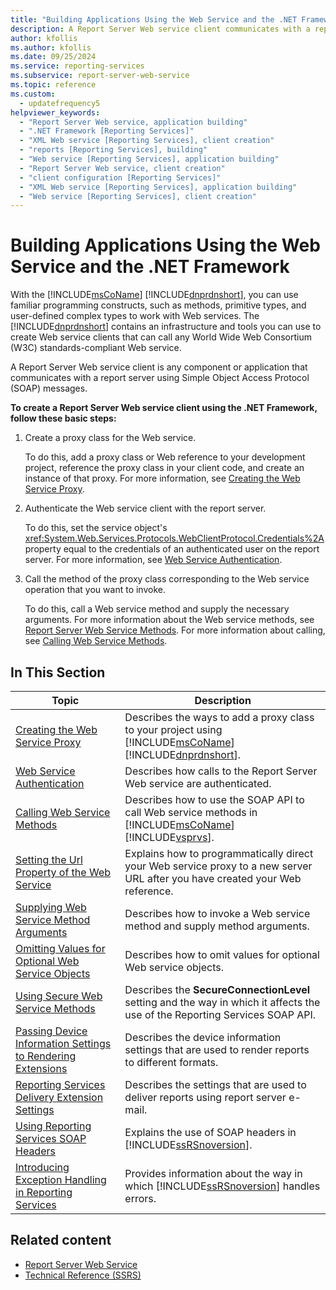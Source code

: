 ```yaml
---
title: "Building Applications Using the Web Service and the .NET Framework"
description: A Report Server Web service client communicates with a report server by SOAP. Use the .NET Framework to create Web service clients to work with any Web service.
author: kfollis
ms.author: kfollis
ms.date: 09/25/2024
ms.service: reporting-services
ms.subservice: report-server-web-service
ms.topic: reference
ms.custom:
  - updatefrequency5
helpviewer_keywords:
  - "Report Server Web service, application building"
  - ".NET Framework [Reporting Services]"
  - "XML Web service [Reporting Services], client creation"
  - "reports [Reporting Services], building"
  - "Web service [Reporting Services], application building"
  - "Report Server Web service, client creation"
  - "client configuration [Reporting Services]"
  - "XML Web service [Reporting Services], application building"
  - "Web service [Reporting Services], client creation"
---
```

# Building Applications Using the Web Service and the .NET Framework
  With the [!INCLUDE[msCoName](../../../includes/msconame-md.md)] [!INCLUDE[dnprdnshort](../../../includes/dnprdnshort-md.md)], you can use familiar programming constructs, such as methods, primitive types, and user-defined complex types to work with Web services. The [!INCLUDE[dnprdnshort](../../../includes/dnprdnshort-md.md)] contains an infrastructure and tools you can use to create Web service clients that can call any World Wide Web Consortium (W3C) standards-compliant Web service.  
  
 A Report Server Web service client is any component or application that communicates with a report server using Simple Object Access Protocol (SOAP) messages.  
  
 **To create a Report Server Web service client using the .NET Framework, follow these basic steps:**  
  
1.  Create a proxy class for the Web service.  
  
     To do this, add a proxy class or Web reference to your development project, reference the proxy class in your client code, and create an instance of that proxy. For more information, see [Creating the Web Service Proxy](../../../reporting-services/report-server-web-service/net-framework/creating-the-web-service-proxy.md).  
  
2.  Authenticate the Web service client with the report server.  
  
     To do this, set the service object's <xref:System.Web.Services.Protocols.WebClientProtocol.Credentials%2A> property equal to the credentials of an authenticated user on the report server. For more information, see [Web Service Authentication](../../../reporting-services/report-server-web-service/net-framework/web-service-authentication.md).  
  
3.  Call the method of the proxy class corresponding to the Web service operation that you want to invoke.  
  
     To do this, call a Web service method and supply the necessary arguments. For more information about the Web service methods, see [Report Server Web Service Methods](../../../reporting-services/report-server-web-service/methods/report-server-web-service-methods.md). For more information about calling, see [Calling Web Service Methods](../../../reporting-services/report-server-web-service/net-framework/calling-web-service-methods.md).  
  
## In This Section  
  
|Topic|Description|  
|-----------|-----------------|  
|[Creating the Web Service Proxy](../../../reporting-services/report-server-web-service/net-framework/creating-the-web-service-proxy.md)|Describes the ways to add a proxy class to your project using [!INCLUDE[msCoName](../../../includes/msconame-md.md)] [!INCLUDE[dnprdnshort](../../../includes/dnprdnshort-md.md)].|  
|[Web Service Authentication](../../../reporting-services/report-server-web-service/net-framework/web-service-authentication.md)|Describes how calls to the Report Server Web service are authenticated.|  
|[Calling Web Service Methods](../../../reporting-services/report-server-web-service/net-framework/calling-web-service-methods.md)|Describes how to use the SOAP API to call Web service methods in [!INCLUDE[msCoName](../../../includes/msconame-md.md)] [!INCLUDE[vsprvs](../../../includes/vsprvs-md.md)].|  
|[Setting the Url Property of the Web Service](../../../reporting-services/report-server-web-service/net-framework/setting-the-url-property-of-the-web-service.md)|Explains how to programmatically direct your Web service proxy to a new server URL after you have created your Web reference.|  
|[Supplying Web Service Method Arguments](../../../reporting-services/report-server-web-service/net-framework/supplying-web-service-method-arguments.md)|Describes how to invoke a Web service method and supply method arguments.|  
|[Omitting Values for Optional Web Service Objects](../../../reporting-services/report-server-web-service/net-framework/omitting-values-for-optional-web-service-objects.md)|Describes how to omit values for optional Web service objects.|  
|[Using Secure Web Service Methods](../../../reporting-services/report-server-web-service/net-framework/using-secure-web-service-methods.md)|Describes the **SecureConnectionLevel** setting and the way in which it affects the use of the Reporting Services SOAP API.|  
|[Passing Device Information Settings to Rendering Extensions](../../../reporting-services/report-server-web-service/net-framework/passing-device-information-settings-to-rendering-extensions.md)|Describes the device information settings that are used to render reports to different formats.|  
|[Reporting Services Delivery Extension Settings](../../../reporting-services/report-server-web-service/net-framework/reporting-services-delivery-extension-settings.md)|Describes the settings that are used to deliver reports using report server e-mail.|  
|[Using Reporting Services SOAP Headers](../../../reporting-services/report-server-web-service-net-framework-soap-headers/using-reporting-services-soap-headers.md)|Explains the use of SOAP headers in [!INCLUDE[ssRSnoversion](../../../includes/ssrsnoversion-md.md)].|  
|[Introducing Exception Handling in Reporting Services](../../../reporting-services/report-server-web-service-net-framework-exception-handling/introducing-exception-handling-in-reporting-services.md)|Provides information about the way in which [!INCLUDE[ssRSnoversion](../../../includes/ssrsnoversion-md.md)] handles errors.|  
  
## Related content

- [Report Server Web Service](../../../reporting-services/report-server-web-service/report-server-web-service.md)
- [Technical Reference &#40;SSRS&#41;](../../../reporting-services/technical-reference-ssrs.md)
